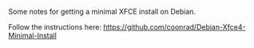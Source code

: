 Some notes for getting a minimal XFCE install on Debian.

Follow the instructions here: https://github.com/coonrad/Debian-Xfce4-Minimal-Install


